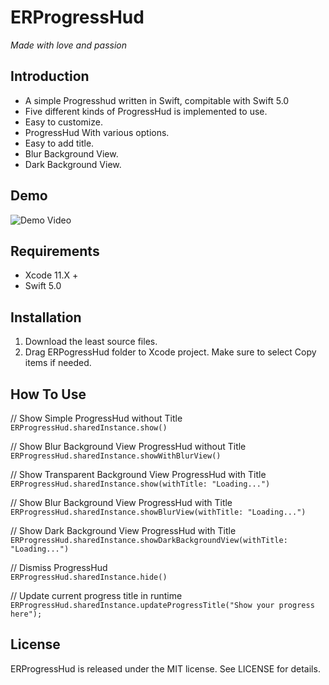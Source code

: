 # ERProgressHud
*Made with love and passion*

## Introduction
* A simple Progresshud written in Swift, compitable with Swift 5.0
* Five different kinds of ProgressHud is implemented to use.
* Easy to customize.
* ProgressHud With various options.
* Easy to add title.
* Blur Background View.
* Dark Background View.

## Demo
![Demo Video](/../master/demo.gif?raw=true)
## Requirements 
* Xcode 11.X +
* Swift 5.0

## Installation
1. Download the least source files.
2. Drag ERPogressHud folder to Xcode project. Make sure to select Copy items if needed.

## How To Use

// Show Simple ProgressHud without Title<br />
    ```
        ERProgressHud.sharedInstance.show()
    ```

// Show Blur Background View ProgressHud without Title<br />
        ```
        ERProgressHud.sharedInstance.showWithBlurView()
    ```

// Show Transparent Background View ProgressHud with Title<br />
        ```
        ERProgressHud.sharedInstance.show(withTitle: "Loading...")
    ```

// Show Blur Background View ProgressHud with Title<br />
        ```
        ERProgressHud.sharedInstance.showBlurView(withTitle: "Loading...")
    ```
    
// Show Dark Background View ProgressHud with Title<br />
        ```
        ERProgressHud.sharedInstance.showDarkBackgroundView(withTitle: "Loading...")
    ```
    
// Dismiss ProgressHud<br />
        ```
            ERProgressHud.sharedInstance.hide()
    ```
    
// Update current progress title in runtime<br />
        ```
        ERProgressHud.sharedInstance.updateProgressTitle("Show your progress here");
    ```
    
## License
ERProgressHud is released under the MIT license. See LICENSE for details.



